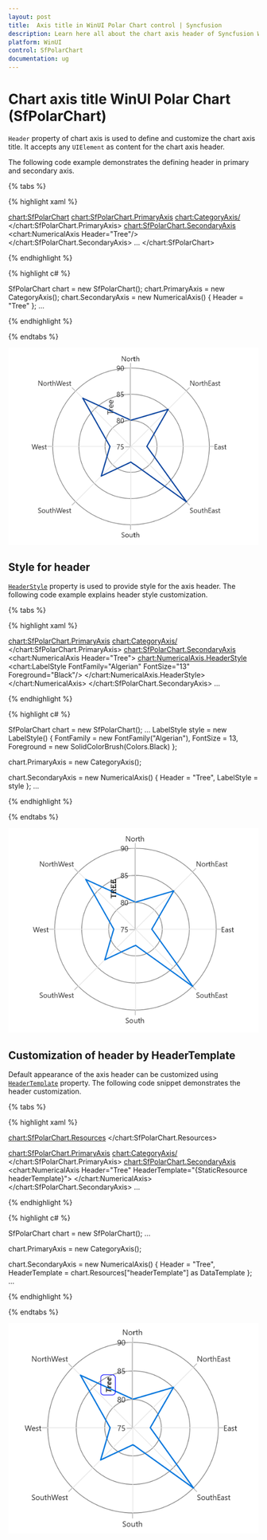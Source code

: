```yaml
---
layout: post
title:  Axis title in WinUI Polar Chart control | Syncfusion
description: Learn here all about the chart axis header of Syncfusion WinUI Polar Chart (SfPolarChart) control and its customization in polar chart.
platform: WinUI
control: SfPolarChart
documentation: ug
---
```


# Chart axis title WinUI Polar Chart (SfPolarChart)

`Header` property of chart axis is used to define and customize the chart axis title. It accepts any `UIElement` as content for the chart axis header.

The following code example demonstrates the defining header in primary and secondary axis. 

{% tabs %}

{% highlight xaml %}

<chart:SfPolarChart>
    <chart:SfPolarChart.PrimaryAxis>
        <chart:CategoryAxis/>
    </chart:SfPolarChart.PrimaryAxis>
    <chart:SfPolarChart.SecondaryAxis>
        <chart:NumericalAxis Header="Tree"/>
    </chart:SfPolarChart.SecondaryAxis>
...
</chart:SfPolarChart>

{% endhighlight %}

{% highlight c# %}

SfPolarChart chart = new SfPolarChart();
chart.PrimaryAxis = new CategoryAxis();
chart.SecondaryAxis = new NumericalAxis()
{
    Header = "Tree" 
};
...

{% endhighlight %}

{% endtabs %}

![Header support for ChartAxis in WinUI Polar Chart](Axis_Images/WinUI_PolarChart_AxisHeader.png)

## Style for header

[`HeaderStyle`]() property is used to provide style for the axis header. The following code example explains header style customization.

{% tabs %}

{% highlight xaml %}

<chart:SfPolarChart.PrimaryAxis>
    <chart:CategoryAxis/>
</chart:SfPolarChart.PrimaryAxis>
<chart:SfPolarChart.SecondaryAxis>
    <chart:NumericalAxis Header="Tree">
        <chart:NumericalAxis.HeaderStyle>
            <chart:LabelStyle FontFamily="Algerian" FontSize="13" Foreground="Black"/>
        </chart:NumericalAxis.HeaderStyle>
    </chart:NumericalAxis>
</chart:SfPolarChart.SecondaryAxis>
...

{% endhighlight %}

{% highlight c# %}

SfPolarChart chart = new SfPolarChart();
...
LabelStyle style = new LabelStyle()
{
    FontFamily = new FontFamily("Algerian"),
    FontSize = 13,
    Foreground = new SolidColorBrush(Colors.Black)
};

chart.PrimaryAxis = new CategoryAxis();

chart.SecondaryAxis = new NumericalAxis()
{
    Header = "Tree",
    LabelStyle = style
};
...

{% endhighlight %}

{% endtabs %}

![Axis header style for chart axis in WinUI Polar Chart](Axis_Images/WinUI_PolarChart_Axis_HeaderStyle.png)

## Customization of header by HeaderTemplate

Default appearance of the axis header can be customized using [`HeaderTemplate`]() property. The following code snippet demonstrates the header customization.

{% tabs %}

{% highlight xaml %}

<chart:SfPolarChart.Resources>
    <DataTemplate x:Key="headerTemplate">
        <Border BorderBrush="Blue" CornerRadius="5" BorderThickness="1">
            <TextBlock Text="{Binding}" FontSize="12" Margin="3"
                        FontStyle="Italic" FontWeight="Bold"/>
        </Border>
    </DataTemplate>
</chart:SfPolarChart.Resources>

<chart:SfPolarChart.PrimaryAxis>
    <chart:CategoryAxis/>
</chart:SfPolarChart.PrimaryAxis>
<chart:SfPolarChart.SecondaryAxis>
    <chart:NumericalAxis Header="Tree" HeaderTemplate="{StaticResource headerTemplate}">
    </chart:NumericalAxis>
</chart:SfPolarChart.SecondaryAxis>
...

{% endhighlight %}

{% highlight c# %}

SfPolarChart chart = new SfPolarChart();
...

chart.PrimaryAxis = new CategoryAxis();

chart.SecondaryAxis = new NumericalAxis()
{
    Header = "Tree",
    HeaderTemplate = chart.Resources["headerTemplate"] as DataTemplate
};
...

{% endhighlight %}

{% endtabs %}

![HeaderTemplate support for chart axis in WinUI Polar Chart](Axis_Images/WinUI_PolarChart_AxisHeader_Template.png)
